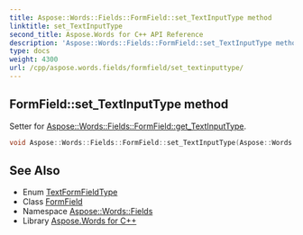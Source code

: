 ```yaml
---
title: Aspose::Words::Fields::FormField::set_TextInputType method
linktitle: set_TextInputType
second_title: Aspose.Words for C++ API Reference
description: 'Aspose::Words::Fields::FormField::set_TextInputType method. Setter for Aspose::Words::Fields::FormField::get_TextInputType in C++.'
type: docs
weight: 4300
url: /cpp/aspose.words.fields/formfield/set_textinputtype/
---
```

## FormField::set_TextInputType method


Setter for [Aspose::Words::Fields::FormField::get_TextInputType](../get_textinputtype/).

```cpp
void Aspose::Words::Fields::FormField::set_TextInputType(Aspose::Words::Fields::TextFormFieldType value)
```

## See Also

* Enum [TextFormFieldType](../../textformfieldtype/)
* Class [FormField](../)
* Namespace [Aspose::Words::Fields](../../)
* Library [Aspose.Words for C++](../../../)
